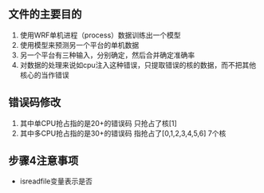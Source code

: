 ## 文件的主要目的
1. 使用WRF单机进程（process）数据训练出一个模型
2. 使用模型来预测另一个平台的单机数据
3. 另一个平台有三种输入，分别确定，然后合并确定准确率
4. 对数据的处理来说如cpu注入这种错误，只提取错误的核的数据，而不把其他核心的当作错误

## 错误码修改
1. 其中单CPU抢占指的是20+的错误码 只抢占了核[1]
2. 其中多CPU抢占指的是30+的错误码 指抢占了[0,1,2,3,4,5,6] 7个核



## 步骤4注意事项
- isreadfile变量表示是否
